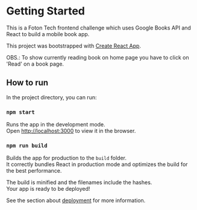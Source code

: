 # Getting Started

This is a Foton Tech frontend challenge which uses Google Books API and React to build a mobile book app.

This project was bootstrapped with [Create React App](https://github.com/facebook/create-react-app).

OBS.: To show currently reading book on home page you have to click on 'Read' on a book page.
## How to run

In the project directory, you can run:

### `npm start`

Runs the app in the development mode.\
Open [http://localhost:3000](http://localhost:3000) to view it in the browser.

### `npm run build`

Builds the app for production to the `build` folder.\
It correctly bundles React in production mode and optimizes the build for the best performance.

The build is minified and the filenames include the hashes.\
Your app is ready to be deployed!

See the section about [deployment](https://facebook.github.io/create-react-app/docs/deployment) for more information.
